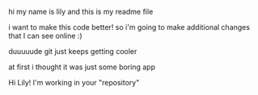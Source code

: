 hi my name is lily and this is my readme file

i want to make this code better! so i'm going to make additional changes that I can see online :)

duuuuude git just keeps getting cooler

at first i thought it was just some boring app 

Hi Lily! I'm working in your "repository"

